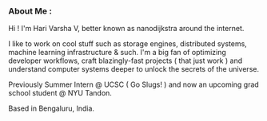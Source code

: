 ### About Me  :

Hi ! I'm Hari Varsha V, better known as nanodijkstra around the internet.


I like to work on cool stuff such as storage engines, distributed systems, machine learning infrastructure & such. I'm a big fan of optimizing developer workflows, craft blazingly-fast projects ( that just work ) and understand computer systems deeper to unlock the secrets of the universe.


Previously Summer Intern @ UCSC ( Go Slugs! ) and now an upcoming grad school student @ NYU Tandon. 

Based in Bengaluru, India.
